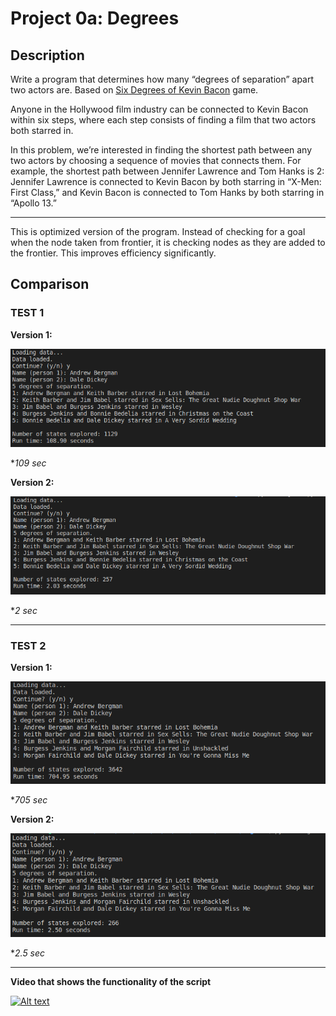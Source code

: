 # Project 0a: Degrees

## Description

Write a program that determines how many “degrees of separation” apart two actors are.  Based on [Six Degrees of Kevin Bacon](https://en.wikipedia.org/wiki/Six_Degrees_of_Kevin_Bacon) game.

Anyone in the Hollywood film industry can be connected to Kevin Bacon within six steps, where each step consists of finding a film that two actors both starred in.

In this problem, we’re interested in finding the shortest path between any two actors by choosing a sequence of movies that connects them. For example, the shortest path between Jennifer Lawrence and Tom Hanks is 2: Jennifer Lawrence is connected to Kevin Bacon by both starring in “X-Men: First Class,” and Kevin Bacon is connected to Tom Hanks by both starring in “Apollo 13.”

***

This is optimized version of the program. Instead of checking for a goal when the
node taken from frontier, it is checking nodes as they are added to the frontier. This improves efficiency significantly.


## Comparison

### TEST 1

**Version 1:**

![version1](https://raw.githubusercontent.com/akovalyo/CS50AI/master/week00/degrees/scr/scr_1.png)

**109 sec*

**Version 2:**

![version1](https://raw.githubusercontent.com/akovalyo/CS50AI/master/week00/degrees/scr/scr_1o.png)

**2 sec*

***

### TEST 2

**Version 1:**

![version2](https://raw.githubusercontent.com/akovalyo/CS50AI/master/week00/degrees/scr/scr_2.png)

**705 sec*

**Version 2:**

![version2](https://raw.githubusercontent.com/akovalyo/CS50AI/master/week00/degrees/scr/scr_2o.png)

**2.5 sec*


***

**Video that shows the functionality of the script**

[![Alt text](https://img.youtube.com/vi/QAjBharpQgU/0.jpg)](https://www.youtube.com/watch?v=QAjBharpQgU)